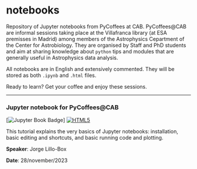 # notebooks
Repository of Jupyter notebooks from PyCoffees at CAB. PyCoffees@CAB are informal sessions taking place at the Villafranca library (at ESA premisses in Madrid) among members of the Astrophysics Cepartment of the Center for Astrobiology. They are organised by Staff and PhD students and aim at sharing knowledge about `python` tips and modules that are generally useful in Astrophysics data analysis.

All notebooks are in English and extensively commented. They will be stored as both `.ipynb` and `.html` files. 

Ready to learn? Get your coffee and enjoy these sessions.

***
### Jupyter notebook for PyCoffees@CAB
[![Jupyter Book Badge](https://img.shields.io/badge/Jupyter-F37626.svg?style=for-the-badge&logo=Jupyter&logoColor=white)] [![HTML5](https://img.shields.io/badge/html5-%23E34F26.svg?style=for-the-badge&logo=html5&logoColor=white)](notebooks/2023_11_29__IntroJupyter_JorgeLilloBox.html)

This tutorial explains the very basics of Jupyter notebooks: installation, basic editing and shortcuts, and basic running code and plotting.

**Speaker**: Jorge Lillo-Box

**Date**: 28/november/2023
